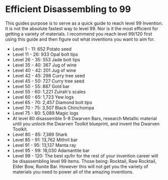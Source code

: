 # Efficient Disassembling to 99

This guides purpose is to serve as a quick guide to reach level 99 Invention. It is not the absolute fastest way to level 99. Nor is it the most efficient for getting a variety of materials. I recommend you reach level 99/120 first using this guide and then figure out what inventions you want to aim for.&#x20;

* Level  1 - 11: 652 Potato seed
* Level 11 - 26: 933 Opal bolt tips
* Level 26 - 35: 553 Jade bolt tips
* Level 35 - 40: 367 Jug of wine
* Level 40 - 42: 201 Jug of wine
* Level 42 - 45: 298 Curry tree seed
* Level 45 - 50: 727 Curry tree seed
* Level 50 - 55: 887 Gold bar
* Level 55 - 60: 1,221 Zulrah's scales
* Level 60 - 65: 1,723 Yew logs
* Level 65 - 70: 2,457 Diamond bolt tips
* Level 70 - 75: 3,507 Black Chinchompa
* Level 75 - 80: 5,089 Magic logs
* At level 80 disassemble 5-8 Dwarven Bars, research Metallic material until you unlock the Dwarven Toolkit blueprint, and invent the Dwarven Toolkit.&#x20;
* Level 80 - 85: 7,389 Shark
* Level 85 - 91: 13,762 Mithril bar
* Level 91 - 95: 13,137 Manta ray
* Level 95 - 99: 18,030 Adamantite bar
* Level 99 - 120: The best xp/hr for the rest of your invention career will be disassembling level 99 items. Those being: Rocktail, Raw Rocktail, Elder Bow, Runite Bar. However this will not get you the variety of materials you need to power all of the amazing inventions.&#x20;
